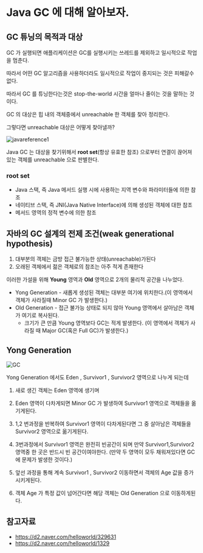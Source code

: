 # Java GC 에 대해 알아보자.

## GC 튜닝의 목적과 대상

GC 가 실행되면 애플리케이션은 GC를 실행시키는 쓰레드를 제외하고 일시적으로 작업을 멈춘다.

따라서 어떤 GC 알고리즘을 사용하더라도 일시적으로 작업이 중지되는 것은 피해갈수 없다.

따라서 GC 를 튜닝한다는것은 stop-the-world 시간을 얼마나 줄이는 것을 말하는 것이다.

GC 의 대상은 힙 내의 객체중에서 unreachable 한 객체를 찾아 정리한다.

그렇다면 unreachable 대상은 어떻게 찾아낼까?

![javareference1](https://d2.naver.com/content/images/2015/06/helloworld-329631-1.png)

Java GC 는 대상을 찾기위해서 **root set**(항상 유효한 참조) 으로부터 연결이 끊어져 있는 객체를 unreachable 으로 판별한다.

### root set

- Java 스택, 즉 Java 메서드 실행 시에 사용하는 지역 변수와 파라미터들에 의한 참조
- 네이티브 스택, 즉 JNI(Java Native Interface)에 의해 생성된 객체에 대한 참조
- 메서드 영역의 정적 변수에 의한 참조

## 자바의 GC 설계의 전제 조건(weak generational hypothesis)

1. 대부분의 객체는 금방 접근 불가능한 상태(unreachable)가된다
2. 오래된 객체에서 젊은 객체로의 참조는 아주 적게 존재한다

이러한 가설을 위해 **Young** 영역과 **Old** 영역으로 2개의 물리적 공간을 나누었다.

- Yong Generation - 새롭게 생성된 객체는 대부분 여기에 위치한다.(이 영역에서 객체가 사라질때 Minor GC 가 발생한다.)
- Old Generation - 접근 불가능 상태로 되지 않아 Young 영역에서 살아남은 객체가 여기로 복사된다.
    - 크기가 큰 만큼 Young 영역보다 GC는 적게 발생한다. (이 영역에서 객체가 사라질 때 Major GC(혹은 Full GC)가 발생한다.)

## Yong Generation

![GC](https://smjeon.dev/assets/img/gc/gc.gif)

Yong Generation 에서도 Eden , Survivor1 , Survivor2 영역으로 나누게 되는데

1. 새로 생긴 객체는 Eden 영역에 생기며

2. Eden 영역이 다차게되면 Minor GC 가 발생하여 Survivor1 영역으로 객체들을 옮기게된다.
3. 1,2 번과정을 반복하여 Survivor1 영역이 다차게된다면 그 중 살아남은 객체들을 Survivor2 영역으로 옮기게된다.
4. 3번과정에서 Survivor1 영역은 완전히 빈공간이 되며 만약 Survivor1,Survivor2 영역중 한 곳은 반드시 빈 공간이여야한다.
   (만약 두 영역이 모두 채워져있다면 GC에 문제가 발생한 것이다.)
5. 앞선 과정을 통해 계속 Survivor1 , Survivor2 이동하면서 객체의 Age 값을 증가시키게된다.
6. 객체 Age 가 특정 값이 넘어간다면 해당 객체는 Old Generation 으로 이동하게된다.

## 참고자료

- https://d2.naver.com/helloworld/329631
- https://d2.naver.com/helloworld/1329